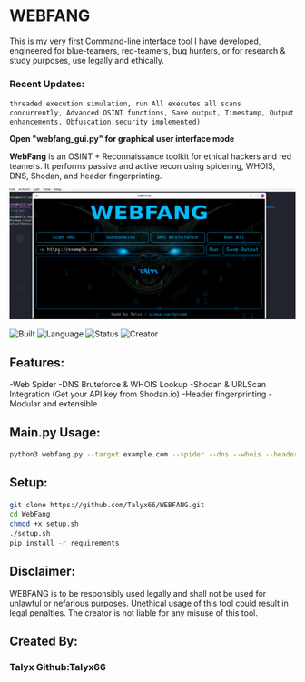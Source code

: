 # WEBFANG
This is my very first Command-line interface tool I have developed, engineered for blue-teamers, red-teamers, bug hunters, or for research & study purposes, use legally and ethically.
### Recent Updates:
```
threaded execution simulation, run All executes all scans concurrently, Advanced OSINT functions, Save output, Timestamp, Output enhancements, Obfuscation security implemented)
```


**Open "webfang_gui.py" for graphical user interface mode**
  
**WebFang** is an OSINT + Reconnaissance toolkit for ethical hackers and red teamers.
It performs passive and active recon using spidering, WHOIS, DNS, Shodan, and header fingerprinting.



![screenshot 5](WEBFANG%20Screenshots/screenshot4.png)

![Built](https://img.shields.io/badge/Built%20For-Kali_Linux-8B0000?style=for-the-badge)
![Language](https://img.shields.io/badge/Python-3.11-blue?style=flat-square)
![Status](https://img.shields.io/badge/Status-Live-green?style=plastic)
![Creator](https://img.shields.io/badge/Made%20by-Talyx-purple?style=flat&logo=github)

## Features:
-Web Spider
-DNS Bruteforce & WHOIS Lookup
-Shodan & URLScan Integration  (Get your API key from Shodan.io)
-Header fingerprinting
-Modular and extensible

## Main.py Usage:
```bash
python3 webfang.py --target example.com --spider --dns --whois --headers --shodan
```

## Setup:
```bash
git clone https://github.com/Talyx66/WEBFANG.git
cd WebFang
chmod +x setup.sh
./setup.sh
pip install -r requirements
```

## Disclaimer: 
WEBFANG is to be responsibly used legally and shall not be used for unlawful or nefarious purposes. Unethical usage of this tool could result in legal penalties. The creator is not liable for any misuse of this tool.

## Created By: 
### Talyx  Github:Talyx66
                                                                                                                                                             
                                                                
